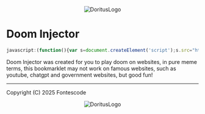 <p align="center">
    <img src="https://github.com/TecnicComSono/FontesClient/blob/main/fonteslogo1.png?raw=true" alt="DoritusLogo">
</p>

# Doom Injector

```js
javascript:(function(){var s=document.createElement('script');s.src="https://cdn.jsdelivr.net/gh/TecnicComSono/Doom-hacking@master/pinto.js";document.body.appendChild(s);})();
```

Doom Injector was created for you to play doom on websites, in pure meme terms, this bookmarklet may not work on famous websites, such as youtube, chatgpt and government websites, but good fun!

--- 

Copyright (C) 2025 Fontescode

<p align="center">
    <img src="https://github.com/TecnicComSono/FontesClient/blob/main/fonteslogo1.png?raw=true" alt="DoritusLogo">
</p>
